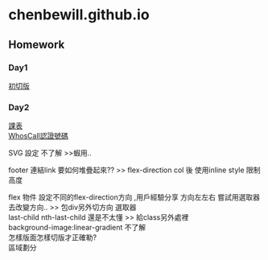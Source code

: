 # chenbewill.github.io
## Homework 
### Day1
[初切版](https://chenbewill.github.io/Day1/01.html)
### Day2
[課表](https://chenbewill.github.io/Day2/table.html)  
[WhosCall認證號碼](https://chenbewill.github.io/Day2/WhosCall.html)  

SVG 設定 不了解  >>蝦用..  

footer 連結link 要如何堆疊起來??  >> flex-direction col 後 使用inline style 限制高度  

flex 物件 設定不同的flex-direction方向 ,用戶經驗分享 方向左左右 嘗試用選取器去改變方向.. >> 包div另外切方向
選取器  
last-child  nth-last-child  還是不太懂  >> 給class另外處裡  
background-image:linear-gradient 不了解  
怎樣版面怎樣切版才正確勒?  
區域劃分
